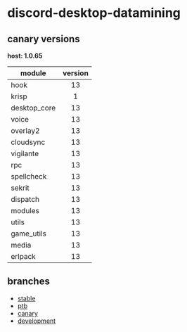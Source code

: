 # discord-desktop-datamining

## canary versions

**host: 1.0.65**

| module | version |
| ------ | :-----: |
| hook | 13 |
| krisp | 1 |
| desktop_core | 13 |
| voice | 13 |
| overlay2 | 13 |
| cloudsync | 13 |
| vigilante | 13 |
| rpc | 13 |
| spellcheck | 13 |
| sekrit | 13 |
| dispatch | 13 |
| modules | 13 |
| utils | 13 |
| game_utils | 13 |
| media | 13 |
| erlpack | 13 |

## branches

- [stable](https://github.com/OpenAsar/discord-desktop-datamining/tree/stable)
- [ptb](https://github.com/OpenAsar/discord-desktop-datamining/tree/ptb)
- [canary](https://github.com/OpenAsar/discord-desktop-datamining/tree/canary)
- [development](https://github.com/OpenAsar/discord-desktop-datamining/tree/development)